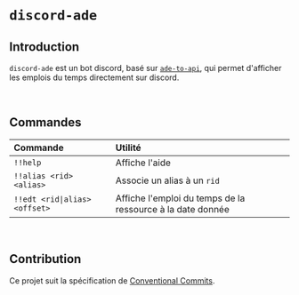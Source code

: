 # `discord-ade`

## Introduction

`discord-ade` est un bot discord, basé sur [`ade-to-api`](https://github.com/derentho/ade-to-api), qui permet d'afficher les emplois du temps directement sur discord.

<br>

## Commandes

Commande | Utilité
:------- | :------
`!!help` | Affiche l'aide
`!!alias <rid> <alias>` | Associe un alias à un `rid`
`!!edt <rid\|alias> <offset>` | Affiche l'emploi du temps de la ressource à la date donnée

<br>

## Contribution

Ce projet suit la spécification de [Conventional Commits](https://www.conventionalcommits.org/fr/v1.0.0/).

